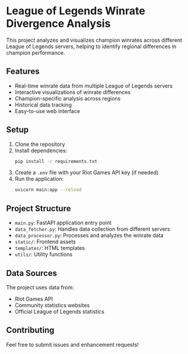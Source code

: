 # League of Legends Winrate Divergence Analysis

This project analyzes and visualizes champion winrates across different League of Legends servers, helping to identify regional differences in champion performance.

## Features

- Real-time winrate data from multiple League of Legends servers
- Interactive visualizations of winrate differences
- Champion-specific analysis across regions
- Historical data tracking
- Easy-to-use web interface

## Setup

1. Clone the repository
2. Install dependencies:
   ```bash
   pip install -r requirements.txt
   ```
3. Create a `.env` file with your Riot Games API key (if needed)
4. Run the application:
   ```bash
   uvicorn main:app --reload
   ```

## Project Structure

- `main.py`: FastAPI application entry point
- `data_fetcher.py`: Handles data collection from different servers
- `data_processor.py`: Processes and analyzes the winrate data
- `static/`: Frontend assets
- `templates/`: HTML templates
- `utils/`: Utility functions

## Data Sources

The project uses data from:
- Riot Games API
- Community statistics websites
- Official League of Legends statistics

## Contributing

Feel free to submit issues and enhancement requests!
